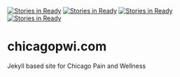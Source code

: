 [![Stories in Ready](https://badge.waffle.io/LonelyBeastie/chicagopwi.png?label=ready&title=Ready)](https://waffle.io/LonelyBeastie/chicagopwi)
[![Stories in Ready](https://badge.waffle.io/LonelyBeastie/chicagopwi.png?label=ready&title=Ready)](https://waffle.io/LonelyBeastie/chicagopwi)
[![Stories in Ready](https://badge.waffle.io/LonelyBeastie/chicagopwi.png?label=ready&title=Ready)](https://waffle.io/LonelyBeastie/chicagopwi)
[![Stories in Ready](https://badge.waffle.io/LonelyBeastie/chicagopwi.png?label=ready&title=Ready)](https://waffle.io/LonelyBeastie/chicagopwi)
# chicagopwi.com
Jekyll based site for Chicago Pain and Wellness
